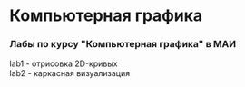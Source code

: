 # Компьютерная графика
### Лабы по курсу "Компьютерная графика" в МАИ

lab1 - отрисовка 2D-кривых  
lab2 - каркасная визуализация  